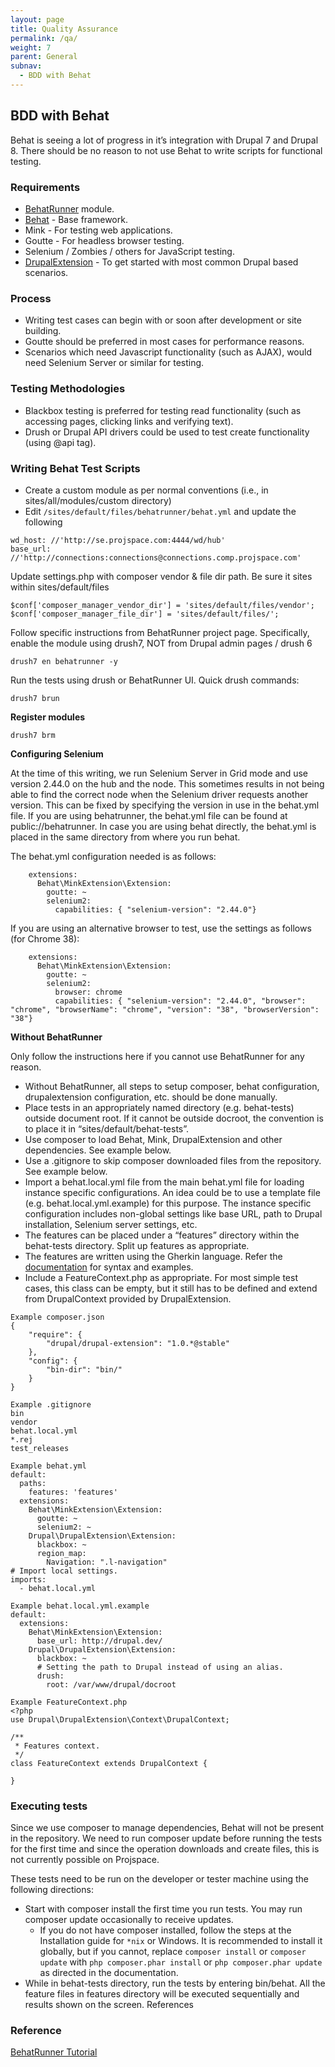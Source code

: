 ```yaml
---
layout: page
title: Quality Assurance
permalink: /qa/
weight: 7
parent: General
subnav:
  - BDD with Behat
---
```


## BDD with Behat

Behat is seeing a lot of progress in it’s integration with Drupal 7 and Drupal 8. There should be no reason to not use Behat to write scripts for functional testing.

### Requirements

* [BehatRunner](https://www.drupal.org/project/behatrunner) module.
* [Behat](https://github.com/Behat/Behat) - Base framework.
* Mink - For testing web applications.
* Goutte - For headless browser testing.
* Selenium / Zombies / others for JavaScript testing.
* [DrupalExtension](https://www.drupal.org/project/drupalextension) - To get started with most common Drupal based scenarios.

### Process

* Writing test cases can begin with or soon after development or site building.
* Goutte should be preferred in most cases for performance reasons.
* Scenarios which need Javascript functionality (such as AJAX), would need Selenium Server or similar for testing.

### Testing Methodologies

* Blackbox testing is preferred for testing read functionality (such as accessing pages, clicking links and verifying text).
* Drush or Drupal API drivers could be used to test create functionality (using @api tag).

### Writing Behat Test Scripts

- Create a custom module as per normal conventions (i.e., in sites/all/modules/custom directory)
- Edit `/sites/default/files/behatrunner/behat.yml` and update the following

~~~
wd_host: //'http://se.projspace.com:4444/wd/hub'
base_url: //'http://connections:connections@connections.comp.projspace.com'
~~~

Update settings.php with composer vendor & file dir path. Be sure it sites within sites/default/files

~~~
$conf['composer_manager_vendor_dir'] = 'sites/default/files/vendor';
$conf['composer_manager_file_dir'] = 'sites/default/files/';
~~~

Follow specific instructions from BehatRunner project page. Specifically, enable the module using drush7, NOT from Drupal admin pages / drush 6

~~~
drush7 en behatrunner -y
~~~

Run the tests using drush or BehatRunner UI. Quick drush commands:

~~~
drush7 brun
~~~

**Register modules**

~~~
drush7 brm
~~~

**Configuring Selenium**

At the time of this writing, we run Selenium Server in Grid mode and use version 2.44.0 on the hub and the node. This sometimes results in not being able to find the correct node when the Selenium driver requests another version. This can be fixed by specifying the version in use in the behat.yml file. If you are using behatrunner, the behat.yml file can be found at public://behatrunner. In case you are using behat directly, the behat.yml is placed in the same directory from where you run behat.

The behat.yml configuration needed is as follows:

~~~
    extensions:
      Behat\MinkExtension\Extension:
        goutte: ~
        selenium2:
          capabilities: { "selenium-version": "2.44.0"}
~~~

If you are using an alternative browser to test, use the settings as follows (for Chrome 38):

~~~
    extensions:
      Behat\MinkExtension\Extension:
        goutte: ~
        selenium2:
          browser: chrome
          capabilities: { "selenium-version": "2.44.0", "browser": "chrome", "browserName": "chrome", "version": "38", "browserVersion": "38"}
~~~

**Without BehatRunner**

Only follow the instructions here if you cannot use BehatRunner for any reason.

* Without BehatRunner, all steps to setup composer, behat configuration, drupalextension configuration, etc. should be done manually.
* Place tests in an appropriately named directory (e.g. behat-tests) outside document root. If it cannot be outside docroot, the convention is to place it in “sites/default/behat-tests”.
* Use composer to load Behat, Mink, DrupalExtension and other dependencies. See example below.
* Use a .gitignore to skip composer downloaded files from the repository. See example below.
* Import a behat.local.yml file from the main behat.yml file for loading instance specific configurations. An idea could be to use a template file (e.g. behat.local.yml.example) for this purpose. The instance specific configuration includes non-global settings like base URL, path to Drupal installation, Selenium server settings, etc.
* The features can be placed under a “features” directory within the behat-tests directory. Split up features as appropriate.
* The features are written using the Gherkin language. Refer the [documentation](http://docs.behat.org/en/latest/guides/1.gherkin.html) for syntax and examples.
* Include a FeatureContext.php as appropriate. For most simple test cases, this class can be empty, but it still has to be defined and extend from DrupalContext provided by DrupalExtension.

~~~
Example composer.json
{
    "require": {
        "drupal/drupal-extension": "1.0.*@stable"
    },
    "config": {
        "bin-dir": "bin/"
    }
}
~~~

~~~
Example .gitignore
bin
vendor
behat.local.yml
*.rej
test_releases
~~~

~~~
Example behat.yml
default:
  paths:
    features: 'features'
  extensions:
    Behat\MinkExtension\Extension:
      goutte: ~
      selenium2: ~
    Drupal\DrupalExtension\Extension:
      blackbox: ~
      region_map:
        Navigation: ".l-navigation"
# Import local settings.
imports:
  - behat.local.yml
~~~

~~~
Example behat.local.yml.example
default:
  extensions:
    Behat\MinkExtension\Extension:
      base_url: http://drupal.dev/
    Drupal\DrupalExtension\Extension:
      blackbox: ~
      # Setting the path to Drupal instead of using an alias.
      drush:
        root: /var/www/drupal/docroot
~~~

~~~
Example FeatureContext.php
<?php
use Drupal\DrupalExtension\Context\DrupalContext;

/**
 * Features context.
 */
class FeatureContext extends DrupalContext {

}
~~~

### Executing tests

Since we use composer to manage dependencies, Behat will not be present in the repository. We need to run composer update before running the tests for the first time and since the operation downloads and create files, this is not currently possible on Projspace.

These tests need to be run on the developer or tester machine using the following directions:

* Start with composer install the first time you run tests. You may run composer update occasionally to receive updates.
    * If you do not have composer installed, follow the steps at the Installation guide for `*nix` or Windows. It is recommended to install it globally, but if you cannot, replace `composer install` or `composer update` with `php composer.phar install` or `php composer.phar update` as directed in the documentation.
* While in behat-tests directory, run the tests by entering bin/behat. All the feature files in features directory will be executed sequentially and results shown on the screen.
References

### Reference

[BehatRunner Tutorial](https://www.youtube.com/watch?v=OIs376Qp5nI)
